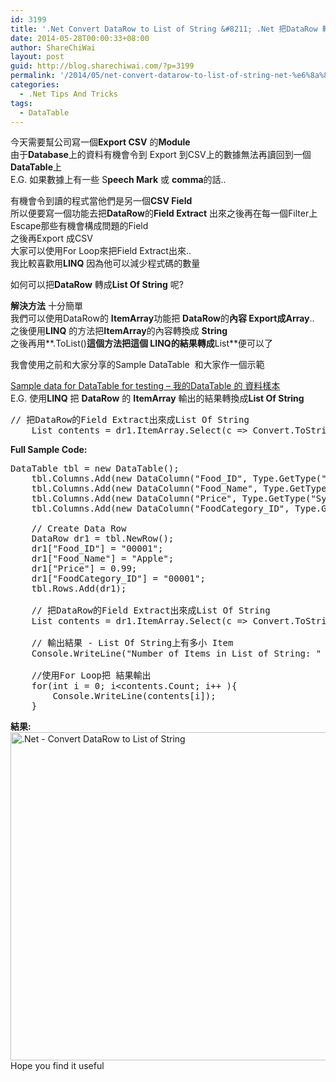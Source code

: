 ```yaml
---
id: 3199
title: '.Net Convert DataRow to List of String &#8211; .Net 把DataRow 轉成 字符串列表'
date: 2014-05-28T00:00:33+08:00
author: ShareChiWai
layout: post
guid: http://blog.sharechiwai.com/?p=3199
permalink: '/2014/05/net-convert-datarow-to-list-of-string-net-%e6%8a%8adatarow-%e8%bd%89%e6%88%90-%e5%ad%97%e7%ac%a6%e4%b8%b2%e5%88%97%e8%a1%a8/'
categories:
  - .Net Tips And Tricks
tags:
  - DataTable
---
```

今天需要幫公司寫一個**Export CSV** 的**Module**  
由于**Database**上的資料有機會令到 Export 到CSV上的數據無法再讀回到一個**DataTable**上  
E.G. 如果數據上有一些 S**peech Mark** 或 **comma**的話..

有機會令到讀的程式當他們是另一個**CSV Field**  
所以便要寫一個功能去把**DataRow**的**Field Extract** 出來之後再在每一個Filter上Escape那些有機會構成問題的Field  
之後再Export 成CSV  
大家可以使用For Loop來把Field Extract出來..  
我比較喜歡用**LINQ** 因為他可以減少程式碼的數量

如何可以把**DataRow** 轉成**List Of String** 呢?

**解決方法** 十分簡單  
我們可以使用DataRow的 **ItemArray**功能把 **DataRow**的**內容 Export成Array**..  
之後便用**LINQ** 的方法把**ItemArray**的內容轉換成 **String**  
之後再用**.ToList()**這個方法把這個 **LINQ**的結果轉成**List**便可以了

我會使用之前和大家分享的Sample DataTable  和大家作一個示範

<a title="Sample data for DataTable for testing – 我的DataTable 的 資料樣本" href="http://blog.sharechiwai.com/2011/07/sample-data-for-datatable-for-testing-%e6%88%91%e7%9a%84datatable-%e7%9a%84-%e8%b3%87%e6%96%99%e6%a8%a3%e6%9c%ac/" target="_blank">Sample data for DataTable for testing – 我的DataTable 的 資料樣本</a>  
E.G. 使用**LINQ** 把 **DataRow** 的 **ItemArray** 輸出的結果轉換成**List Of String**

<pre>// 把DataRow的Field Extract出來成List Of String 
	List contents = dr1.ItemArray.Select(c =&gt; Convert.ToString(c)).ToList(); 
</pre>

**Full Sample Code:**

<pre>DataTable tbl = new DataTable();
    tbl.Columns.Add(new DataColumn("Food_ID", Type.GetType("System.String")));
    tbl.Columns.Add(new DataColumn("Food_Name", Type.GetType("System.String")));
    tbl.Columns.Add(new DataColumn("Price", Type.GetType("System.Decimal")));
    tbl.Columns.Add(new DataColumn("FoodCategory_ID", Type.GetType("System.String")));
            
    // Create Data Row
    DataRow dr1 = tbl.NewRow();
    dr1["Food_ID"] = "00001";
    dr1["Food_Name"] = "Apple";
    dr1["Price"] = 0.99;
    dr1["FoodCategory_ID"] = "00001";
    tbl.Rows.Add(dr1);
	
	// 把DataRow的Field Extract出來成List Of String 
	List contents = dr1.ItemArray.Select(c =&gt; Convert.ToString(c)).ToList(); 
	
	// 輸出結果 - List Of String上有多小 Item
	Console.WriteLine("Number of Items in List of String: " + contents.Count().ToString() );
	
	//使用For Loop把 結果輸出
	for(int i = 0; i&lt;contents.Count; i++ ){
		Console.WriteLine(contents[i]);
	}
</pre>

**結果:**  
<img class="alignnone" src="https://i1.wp.com/farm3.static.flickr.com/2908/14217066237_c254948fec_z.jpg?resize=625%2C525" alt=".Net - Convert DataRow to List of String" width="625" height="525" data-recalc-dims="1" />  
Hope you find it useful
